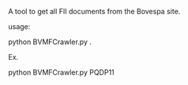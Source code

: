 A tool to get all FII documents from the Bovespa site.

usage:

python BVMFCrawler.py <FII code>.

Ex.

python BVMFCrawler.py PQDP11
